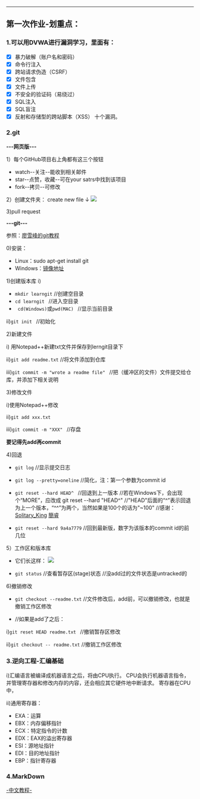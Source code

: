 ------------------------------------------------
## 第一次作业-划重点：

### 1.可以用DVWA进行漏洞学习，里面有：
- [x] 暴力破解（账户名和密码）
- [x] 命令行注入
- [x] 跨站请求伪造（CSRF）
- [x] 文件包含
- [x] 文件上传
- [x] 不安全的验证码（易绕过）
- [x] SQL注入
- [x] SQL盲注
- [x] 反射和存储型的跨站脚本（XSS）
十个漏洞。

### 2.git

**---网页版---**

1）每个GitHub项目右上角都有这三个按钮
- watch--关注--能收到相关邮件
- star--点赞，收藏--可在your satrs中找到该项目
- fork--拷贝--可修改

2）创建文件夹：
create new file
           ↓
![](http://i.stack.imgur.com/n3Wg3.gif)

3)pull request

**---git---**

参照：[廖雪峰的git教程](https://www.liaoxuefeng.com/wiki/0013739516305929606dd18361248578c67b8067c8c017b000)

0)安装：
- Linux：sudo apt-get install git
- Windows：[镜像地址](https://git-for-windows.github.io/)

1)创建版本库
i) 
-  `mkdir learngit`         //创建空目录
-  `cd learngit `            //进入空目录
- ` cd(Windows)`或`pwd(MAC) `              //显示当前目录

ii)`git init `            //初始化

2)新建文件

i) 用Notepad++新建txt文件并保存到lerngit目录下

ii)`git add readme.txt`    //将文件添加到仓库

iii)`git commit -m "wrote a readme file" `  //把（缓冲区的文件）文件提交给仓库，并添加下相关说明

3)修改文件

i)使用Notepad++修改

ii)`git add xxx.txt`

iii)`git commit -m "XXX" `  //存盘

**要记得先add再commit**

4)回退

- `git log`      //显示提交日志
- `git log --pretty=oneline`       //简化，注：第一个参数为commit id

- `git reset --hard HEAD^ `   //回退到上一版本
//若在Windows下，会出现个“MORE”，应改成 git reset --hard "HEAD^"
//"HEAD"后面的“^”表示回退为上一个版本，“^^”为两个，当然如果是100个的话为"~100"
 //感谢：[Solitary_King](http://blog.csdn.net/Solitary_King/article/details/73739636)   [簡睿](http://jdev.tw/blog/4239/git-rest-hard-head-in-windows-cmd-exe)
- `git reset --hard 9a4a7779`  //回到最新版，数字为该版本的commit id的前几位

5）工作区和版本库
- 它们长这样：
![](https://cdn.webxueyuan.com/cdn/files/attachments/001384907702917346729e9afbf4127b6dfbae9207af016000/0)

- `git status`    //查看暂存区(stage)状态
//没add过的文件状态是untracked的

6)撤销修改

- `git checkout --readme.txt`   //文件修改后，add前，可以撤销修改，也就是撤销工作区修改

- //如果是add了之后：

i)`git reset HEAD readme.txt ` //撤销暂存区修改

ii)`git checkout -- readme.txt`  //撤销工作区修改



### 3.逆向工程-汇编基础

i)汇编语言被编译成机器语言之后，将由CPU执行。
CPU会执行机器语言指令，并管理寄存器和修改内存的内容，还会相应其它硬件地中断请求。
寄存器在CPU中，

ii)通用寄存器：
- EXA：运算
- EBX：内存偏移指针
- ECX：特定指令的计数
- EDX：EAX的溢出寄存器
- ESI：源地址指针
- EDI：目的地址指针
- EBP：指针寄存器

### 4.MarkDown
[-中文教程-](http://www.jianshu.com/p/q81RER)
